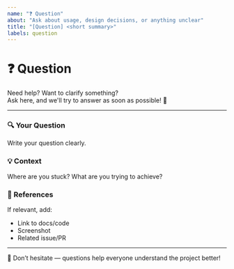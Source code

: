 ```yaml
---
name: "❓ Question"
about: "Ask about usage, design decisions, or anything unclear"
title: "[Question] <short summary>"
labels: question
---
```


# ❓ Question

Need help? Want to clarify something?  
Ask here, and we'll try to answer as soon as possible! 📨

---

### 🔍 Your Question
Write your question clearly.

### 💡 Context
Where are you stuck? What are you trying to achieve?

### 📎 References
If relevant, add:
- Link to docs/code
- Screenshot
- Related issue/PR

---

🙌 Don’t hesitate — questions help everyone understand the project better!